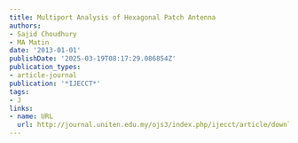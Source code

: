 ```yaml
---
title: Multiport Analysis of Hexagonal Patch Antenna
authors:
- Sajid Choudhury
- MA Matin
date: '2013-01-01'
publishDate: '2025-03-19T08:17:29.086854Z'
publication_types:
- article-journal
publication: '*IJECCT*'
tags:
- J
links:
- name: URL
  url: http://journal.uniten.edu.my/ojs3/index.php/ijecct/article/download/170/132
---
```

